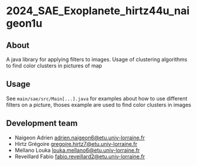 # 2024_SAE_Exoplanete_hirtz44u_naigeon1u

## About

A java library for applying filters to images. Usage of clustering algorithms to find color clusters in pictures of map

## Usage

See `main/sae/src/Main[...].java` for examples about how to use different filters on a picture, thoses example are used to find color clusters in images

## Development team
- Naigeon Adrien adrien.naigeon6@etu.univ-lorraine.fr
- Hirtz Grégoire gregoire.hirtz7@etu.univ-lorraine.fr
- Mellano Louka louka.mellano6@etu.univ-lorraine.fr 
- Reveillard Fabio fabio.reveillard2@etu.univ-lorraine.fr

